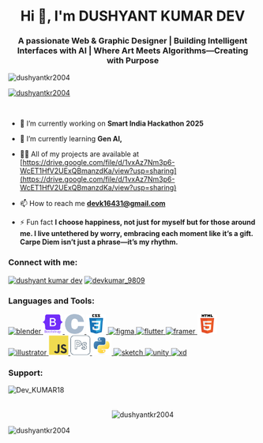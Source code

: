 <h1 align="center">Hi 👋, I'm DUSHYANT KUMAR DEV</h1>
<h3 align="center">A passionate Web & Graphic Designer | Building Intelligent Interfaces with AI | Where Art Meets Algorithms—Creating with Purpose</h3>

<p align="left"> <img src="https://komarev.com/ghpvc/?username=dushyantkr2004&label=Profile%20views&color=0e75b6&style=flat" alt="dushyantkr2004" /> </p>

<p align="left"> <a href="https://github.com/ryo-ma/github-profile-trophy"><img src="https://github-profile-trophy.vercel.app/?username=dushyantkr2004" alt="dushyantkr2004" /></a> </p>

<p align="left"> <a href="https://twitter.com/" target="blank"><img src="https://img.shields.io/twitter/follow/?logo=twitter&style=for-the-badge" alt="" /></a> </p>

- 🔭 I’m currently working on **Smart India Hackathon 2025**

- 🌱 I’m currently learning **Gen AI,**

- 👨‍💻 All of my projects are available at [https://drive.google.com/file/d/1vxAz7Nm3p6-WcET1HfV2UExQBmanzdKa/view?usp=sharing](https://drive.google.com/file/d/1vxAz7Nm3p6-WcET1HfV2UExQBmanzdKa/view?usp=sharing)

- 📫 How to reach me **devk16431@gmail.com**

- ⚡ Fun fact **I choose happiness, not just for myself but for those around me. I live untethered by worry, embracing each moment like it’s a gift. Carpe Diem isn’t just a phrase—it’s my rhythm.**

<h3 align="left">Connect with me:</h3>
<p align="left">
<a href="https://linkedin.com/in/dushyant kumar dev" target="blank"><img align="center" src="https://raw.githubusercontent.com/rahuldkjain/github-profile-readme-generator/master/src/images/icons/Social/linked-in-alt.svg" alt="dushyant kumar dev" height="30" width="40" /></a>
<a href="https://instagram.com/devkumar_9809" target="blank"><img align="center" src="https://raw.githubusercontent.com/rahuldkjain/github-profile-readme-generator/master/src/images/icons/Social/instagram.svg" alt="devkumar_9809" height="30" width="40" /></a>
</p>

<h3 align="left">Languages and Tools:</h3>
<p align="left"> <a href="https://www.blender.org/" target="_blank" rel="noreferrer"> <img src="https://download.blender.org/branding/community/blender_community_badge_white.svg" alt="blender" width="40" height="40"/> </a> <a href="https://getbootstrap.com" target="_blank" rel="noreferrer"> <img src="https://raw.githubusercontent.com/devicons/devicon/master/icons/bootstrap/bootstrap-plain-wordmark.svg" alt="bootstrap" width="40" height="40"/> </a> <a href="https://www.cprogramming.com/" target="_blank" rel="noreferrer"> <img src="https://raw.githubusercontent.com/devicons/devicon/master/icons/c/c-original.svg" alt="c" width="40" height="40"/> </a> <a href="https://www.w3schools.com/css/" target="_blank" rel="noreferrer"> <img src="https://raw.githubusercontent.com/devicons/devicon/master/icons/css3/css3-original-wordmark.svg" alt="css3" width="40" height="40"/> </a> <a href="https://www.figma.com/" target="_blank" rel="noreferrer"> <img src="https://www.vectorlogo.zone/logos/figma/figma-icon.svg" alt="figma" width="40" height="40"/> </a> <a href="https://flutter.dev" target="_blank" rel="noreferrer"> <img src="https://www.vectorlogo.zone/logos/flutterio/flutterio-icon.svg" alt="flutter" width="40" height="40"/> </a> <a href="https://www.framer.com/" target="_blank" rel="noreferrer"> <img src="https://www.vectorlogo.zone/logos/framer/framer-icon.svg" alt="framer" width="40" height="40"/> </a> <a href="https://www.w3.org/html/" target="_blank" rel="noreferrer"> <img src="https://raw.githubusercontent.com/devicons/devicon/master/icons/html5/html5-original-wordmark.svg" alt="html5" width="40" height="40"/> </a> <a href="https://www.adobe.com/in/products/illustrator.html" target="_blank" rel="noreferrer"> <img src="https://www.vectorlogo.zone/logos/adobe_illustrator/adobe_illustrator-icon.svg" alt="illustrator" width="40" height="40"/> </a> <a href="https://developer.mozilla.org/en-US/docs/Web/JavaScript" target="_blank" rel="noreferrer"> <img src="https://raw.githubusercontent.com/devicons/devicon/master/icons/javascript/javascript-original.svg" alt="javascript" width="40" height="40"/> </a> <a href="https://www.photoshop.com/en" target="_blank" rel="noreferrer"> <img src="https://raw.githubusercontent.com/devicons/devicon/master/icons/photoshop/photoshop-line.svg" alt="photoshop" width="40" height="40"/> </a> <a href="https://www.python.org" target="_blank" rel="noreferrer"> <img src="https://raw.githubusercontent.com/devicons/devicon/master/icons/python/python-original.svg" alt="python" width="40" height="40"/> </a> <a href="https://www.sketch.com/" target="_blank" rel="noreferrer"> <img src="https://www.vectorlogo.zone/logos/sketchapp/sketchapp-icon.svg" alt="sketch" width="40" height="40"/> </a> <a href="https://unity.com/" target="_blank" rel="noreferrer"> <img src="https://www.vectorlogo.zone/logos/unity3d/unity3d-icon.svg" alt="unity" width="40" height="40"/> </a> <a href="https://www.adobe.com/products/xd.html" target="_blank" rel="noreferrer"> <img src="https://cdn.worldvectorlogo.com/logos/adobe-xd.svg" alt="xd" width="40" height="40"/> </a> </p>

<h3 align="left">Support:</h3>
<p><a href="https://www.buymeacoffee.com/Dev_KUMAR18"> <img align="left" src="https://cdn.buymeacoffee.com/buttons/v2/default-yellow.png" height="50" width="210" alt="Dev_KUMAR18" /></a></p><br><br>

<p><img align="center" src="https://github-readme-stats.vercel.app/api/top-langs?username=dushyantkr2004&show_icons=true&locale=en&layout=compact" alt="dushyantkr2004" /></p>

<p><img align="center" src="https://github-readme-streak-stats.herokuapp.com/?user=dushyantkr2004&" alt="dushyantkr2004" /></p>
